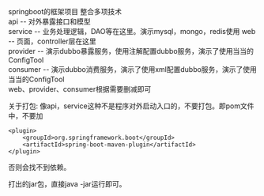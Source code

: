 springboot的框架项目
整合多项技术  
api -- 对外暴露接口和模型  
service -- 业务处理逻辑，DAO等在这里。演示mysql，mongo，redis使用
web  -- 页面，controller层在这里  
provider -- 演示dubbo暴露服务，使用注解配置dubbo服务，演示了使用当当的ConfigTool  
consumer -- 演示dubbo消费服务，演示了使用xml配置dubbo服务，演示了使用当当的ConfigTool  
web、provider、consumer根据需要删减即可    

关于打包:
像api，service这种不是程序对外启动入口的，不要打包。即pom文件中，不要加
    
    <plugin>
        <groupId>org.springframework.boot</groupId>
        <artifactId>spring-boot-maven-plugin</artifactId>
    </plugin>
否则会找不到依赖。  

打出的jar包，直接java -jar运行即可。



